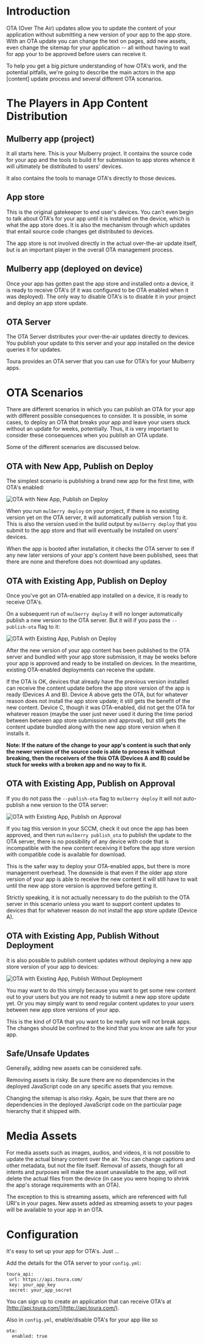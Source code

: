 # Introduction

OTA (Over The Air) updates allow you to update the content of your application
without submitting a new version of your app to the app store. With an OTA
update you can change the text on pages, add new assets, even change the
sitemap for your application -- all without having to wait for app your to be
approved before users can receive it.

To help you get a big picture understanding of how OTA's work, and the
potential pitfalls, we're going to describe the main actors in the app
[content] update process and several different OTA scenarios.

# The Players in App Content Distribution

## Mulberry app (project)

It all starts here. This is your Mulberry project. It contains the source code
for your app and the tools to build it for submission to app stores whence it
will ultimately be distributed to users' devices.

It also contains the tools to manage OTA's directly to those devices.

## App store

This is the original gatekeeper to end user's devices. You can't even begin to
talk about OTA's for your app until it is installed on the device, which is
what the app store does. It is also the mechanism through which updates that
entail source code changes get distributed to devices.

The app store is not involved directly in the actual over-the-air update
itself, but is an important player in the overall OTA management process.

## Mulberry app (deployed on device)

Once your app has gotten past the app store and installed onto a device, it is
ready to receive OTA's (if it was configured to be OTA enabled when it was
deployed). The only way to disable OTA's is to disable it in your project and
deploy an app store update.

## OTA Server

The OTA Server distributes your over-the-air updates directly to devices. You
publish your update to this server and your app installed on the device queries
it for updates.

Toura provides an OTA server that you can use for OTA's for your Mulberry
apps.

# OTA Scenarios

There are different scenarios in which you can publish an OTA for your app with
different possible consequences to consider. It is possible, in some cases, to
deploy an OTA that breaks your app and leave your users stuck without an update
for weeks, potentially. Thus, it is very important to consider these
consequences when you publish an OTA update.

Some of the different scenarios are discussed below.

## OTA with New App, Publish on Deploy

The simplest scenario is publishing a brand new app for the first time, with
OTA's enabled:

![OTA with New App, Publish on Deploy](http://www.lucidchart.com/publicSegments/view/4eeba060-abbc-4342-b224-53aa0a0226bf/image.png)

When you run `mulberry deploy` on your project, if there is no existing version
yet on the OTA server, it will automatically publish version 1 to it. This is
also the version used in the build output by `mulberry deploy` that you submit
to the app store and that will eventually be installed on users' devices.

When the app is booted after installation, it checks the OTA server to see if
any new later versions of your app's content have been published, sees that
there are none and therefore does not download any updates.

##  OTA with Existing App, Publish on Deploy

Once you've got an OTA-enabled app installed on a device, it is ready to
receive OTA's.

On a subsequent run of `mulberry deploy` it will no longer
automatically publish a new version to the OTA server.  But it will if you pass
the `--publish-ota` flag to it:

![OTA with Existing App, Publish on Deploy](http://www.lucidchart.com/publicSegments/view/4eeb9ff9-d7e4-4ba2-b477-6ddb0a56de19/image.png)

After the new version of your app content has been published to the OTA
server and bundled with your app store submission, it may be weeks before
your app is approved and ready to be installed on devices.  In the meantime,
existing OTA-enabled deployments can receive the update.

If the OTA is OK, devices that already have the previous version installed can
receive the content update before the app store version of the app is ready
(Devices A and B). Device A above gets the OTA, but for whatever reason does
not install the app store update; it still gets the benefit of the new content.
Device C, though it was OTA-enabled, did not get the OTA for whatever reason
(maybe the user just never used it during the time period between between app
store submission and approval), but still gets the content update bundled along
with the new app store version when it installs it.

**Note: If the nature of the change to your app's content is such that only the
newer version of the source code is able to process it without breaking, then
the receivers of the this OTA (Devices A and B) could be stuck for weeks with a
broken app and no way to fix it.**

## OTA with Existing App, Publish on Approval

If you do not pass the `--publish-ota` flag to `mulberry deploy` it will not
auto-publish a new version to the OTA server:

![OTA with Existing App, Publish on Approval](http://www.lucidchart.com/publicSegments/view/4eeba02b-7144-4da6-b1d0-4bb70a56bd61/image.png)

If you tag this version in your SCCM, check it out once the app has been
approved, and then run `mulberry publish_ota` to publish the update to the OTA
server, there is no possibility of any device with code that is incompatible
with the new content receiving it before the app store version with compatible
code is available for download.

This is the safer way to deploy your OTA-enabled apps, but there is more
management overhead. The downside is that even if the older app store version
of your app is able to receive the new content it will still have to wait until
the new app store version is approved before getting it.

Strictly speaking, it is not actually necessary to do the publish to the OTA
server in this scenario unless you want to support content updates to devices
that for whatever reason do not install the app store update (Device A).

## OTA with Existing App, Publish Without Deployment

It is also possible to publish content updates without deploying a new app
store version of your app to devices:

![OTA with Existing App, Publish Without Deployment](http://www.lucidchart.com/publicSegments/view/4eeba757-cd54-4f83-893d-57b00a56bbe4/image.png)

You may want to do this simply because you want to get some new content out to
your users but you are not ready to submit a new app store update yet. Or you
may simply want to send regular content updates to your users between new app
store versions of your app.

This is the kind of OTA that you want to be really sure will not break apps.
The changes should be confined to the kind that you know are safe for your app.

## Safe/Unsafe Updates

Generally, adding new assets can be considered safe.

Removing assets is risky. Be sure there are no dependencies in the deployed
JavaScript code on any specific assets that you remove.

Changing the sitemap is also risky. Again, be sure that there are no
dependencies in the deployed JavaScript code on the particular page hierarchy
that it shipped with.

# Media Assets

For media assets such as images, audios, and videos, it is not possible to
update the actual binary content over the air. You can change captions and
other metadata, but not the file itself. Removal of assets, though for all
intents and purposes will make the asset unavailable to the app, will not
delete the actual files from the device (in case you were hoping to shrink the
app's storage requirements with an OTA).

The exception to this is streaming assets, which are referenced with full URI's
in your pages. New assets added as streaming assets to your pages will be
available to your app in an OTA.

# Configuration

It's easy to set up your app for OTA's.  Just ...

Add the details for the OTA server to your `config.yml`:

    toura_api:
     url: https://api.toura.com/
     key: your_app_key
     secret: your_app_secret

You can sign up to create an application that can receive OTA's at
[http://api.toura.com/](http://api.toura.com/).

Also in `config.yml`, enable/disable OTA's for your app like so

    ota:
      enabled: true


